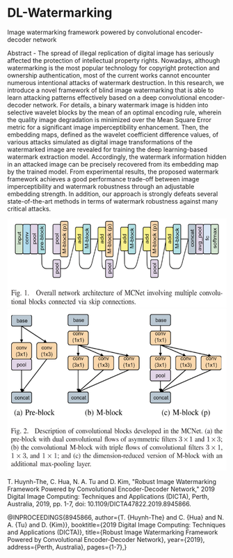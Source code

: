 # DL-Watermarking
Image watermarking framework powered by convolutional encoder-decoder network

Abstract - The spread of illegal replication of digital image has seriously affected the protection of intellectual property rights. Nowadays, although watermarking is the most popular technology for copyright protection and ownership authentication, most of the current works cannot encounter numerous intentional attacks of watermark destruction. In this research, we introduce a novel framework of blind image watermarking that is able to learn attacking patterns effectively based on a deep convolutional encoder-decoder network. For details, a binary watermark image is hidden into selective wavelet blocks by the mean of an optimal encoding rule, wherein the quality image degradation is minimized over the Mean Square Error metric for a significant image imperceptibility enhancement. Then, the embedding maps, defined as the wavelet coefficient difference values, of various attacks simulated as digital image transformations of the watermarked image are revealed for training the deep learning-based watermark extraction model. Accordingly, the watermark information hidden in an attacked image can be precisely recovered from its embedding map by the trained model. From experimental results, the proposed watermark framework achieves a good performance trade-off between image imperceptibility and watermark robustness through an adjustable embedding strength. In addition, our approach is strongly defeats several state-of-the-art methods in terms of watermark robustness against many critical attacks.

<img src="https://github.com/ThienHuynhThe/MCNet/blob/master/overall_mcnet_architecture.png" height="204px" width="548px" >
<img src="https://github.com/ThienHuynhThe/MCNet/blob/master/mblock_mcnet.png" height="371px" width="548px" >

T. Huynh-The, C. Hua, N. A. Tu and D. Kim, "Robust Image Watermarking Framework Powered by Convolutional Encoder-Decoder Network," 2019 Digital Image Computing: Techniques and Applications (DICTA), Perth, Australia, 2019, pp. 1-7, doi: 10.1109/DICTA47822.2019.8945866.

@INPROCEEDINGS{8945866,
  author={T. {Huynh-The} and C. {Hua} and N. A. {Tu} and D. {Kim}},
  booktitle={2019 Digital Image Computing: Techniques and Applications (DICTA)}, 
  title={Robust Image Watermarking Framework Powered by Convolutional Encoder-Decoder Network}, 
  year={2019},
  address={Perth, Australia},
  pages={1-7},}

